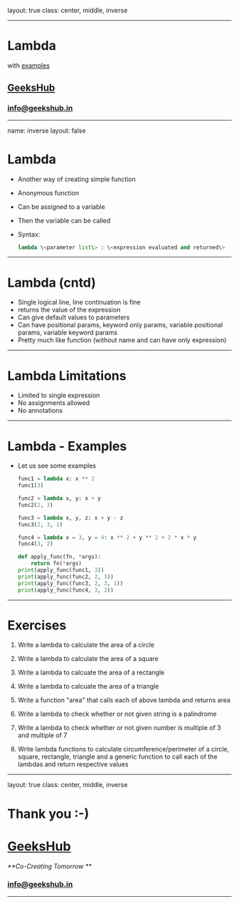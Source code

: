 layout: true
class: center, middle, inverse

---

# Lambda
with [examples](examples/lambda.ipynb)
## [GeeksHub](http://www.geekshub.in)
### [info@geekshub.in](mailto:info@geekshub.in)

---

name: inverse
layout: false

# Lambda
* Another way of creating simple function
* Anonymous function
* Can be assigned to a variable
* Then the variable can be called
* Syntax:

    ```python
    lambda \<parameter list\> : \<expression evaluated and returned\>
    ```
---

# Lambda (cntd)
* Single logical line, line continuation is fine
* returns the value of the expression
* Can give default values to parameters
* Can have positional params, keyword only params, variable positional params, variable keyword params
* Pretty much like function (without name and can have only expression)

---
# Lambda Limitations
* Limited to single expression
* No assignments allowed
* No annotations

---

# Lambda - Examples
* Let us see some examples
    ```python
    func1 = lambda x: x ** 2
    func1(3)

    func2 = lambda x, y: x + y
    func2(2, 3)

    func3 = lambda x, y, z: x + y - z
    func3(2, 3, 1)

    func4 = lambda x = 3, y = 4: x ** 2 + y ** 2 + 2 * x * y
    func4(3, 2)

    def apply_func(fn, *args):
        return fn(*args)
    print(apply_func(func1, 3))
    print(apply_func(func2, 2, 3))
    print(apply_func(func3, 2, 3, 1))
    print(apply_func(func4, 3, 2))
    ```
---

# Exercises

1. Write a lambda to calculate the area of a circle

2. Write a lambda to calculate the area of a square

3. Write a lambda to calcuate the area of a rectangle

4. Write a lambda to calcuate the area of a triangle

5. Write a function "area" that calls each of above lambda and returns area

6. Write a lambda to check whether or not given string is a palindrome

7. Write a lambda to check whether or not given number is multiple of 3 and multiple of 7

8. Write lambda functions to calculate circumference/perimeter of a circle, square, rectangle, triangle and a generic function to call each of the lambdas and return respective values

---
layout: true
class: center, middle, inverse

# Thank you :-)

# [GeeksHub](http://www.geekshub.in)
_**Co-Creating Tomorrow **_
### [info@geekshub.in](mailto:info@geekshub.in)

---